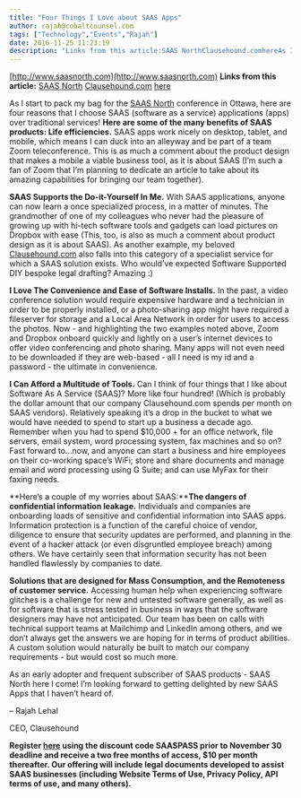```yaml
---
title: "Four Things I Love about SAAS Apps"
author: rajah@cobaltcounsel.com
tags: ["Technology","Events","Rajah"]
date: 2016-11-25 11:23:19
description: "Links from this article:SAAS NorthClausehound.comhereAs I start to pack my bag for the SAAS North conference in Ottawa, here are four reasons that I choo..."
---
```


[http://www.saasnorth.com](http://www.saasnorth.com)
**Links from this article:**
[SAAS North](http://saasnorth.com/)
[Clausehound.com](http://www.clausehound.com)
[here](http://clausehound.us9.list-manage.com/track/click?u=699dbe64dba24ac1f730f3749&amp;id=9cce30b717&amp;e=c37da9bf4f)

As I start to pack my bag for the [SAAS North](http://saasnorth.com/) conference in Ottawa, here are four reasons that I choose SAAS (software as a service) applications (apps) over traditional services!
**Here are some of the many benefits of SAAS products:
Life efficiencies.** SAAS apps work nicely on desktop, tablet, and mobile, which means I can duck into an alleyway and be part of a team Zoom teleconference. This is as much a comment about the product design that makes a mobile a viable business tool, as it is about SAAS (I’m such a fan of Zoom that I’m planning to dedicate an article to take about its amazing capabilities for bringing our team together).

**SAAS Supports the Do-it-Yourself In Me.** With SAAS applications, anyone can now learn a once specialized process, in a matter of minutes. The grandmother of one of my colleagues who never had the pleasure of growing up with hi-tech software tools and gadgets can load pictures on Dropbox with ease (This, too, is also as much a comment about product design as it is about SAAS). As another example, my beloved [Clausehound.com](http://www.clausehound.com) also falls into this category of a specialist service for which a SAAS solution exists. Who would’ve expected Software Supported DIY bespoke legal drafting? Amazing :)

**I Love The Convenience and Ease of Software Installs.** In the past, a video conference solution would require expensive hardware and a technician in order to be properly installed, or a photo-sharing app might have required a fileserver for storage and a Local Area Network in order for users to access the photos. Now - and highlighting the two examples noted above, Zoom and Dropbox onboard quickly and lightly on a user’s internet devices to offer video conferencing and photo sharing. Many apps will not even need to be downloaded if they are web-based - all I need is my id and a password - the ultimate in convenience.

**I Can Afford a Multitude of Tools.** Can I think of four things that I like about Software As A Service (SAAS)? More like four hundred! (Which is probably the dollar amount that our company Clausehound.com spends per month on SAAS vendors). Relatively speaking it’s a drop in the bucket to what we would have needed to spend to start up a business a decade ago. Remember when you had to spend $10,000 + for an office network, file servers, email system, word processing system, fax machines and so on? Fast forward to...now, and anyone can start a business and hire employees on their co-working space’s WiFi; store and share documents and manage email and word processing using G Suite; and can use MyFax for their faxing needs.

**Here’s a couple of my worries about SAAS:****The dangers of confidential information leakage.** Individuals and companies are onboarding loads of sensitive and confidential information into SAAS apps. Information protection is a function of the careful choice of vendor, diligence to ensure that security updates are performed, and planning in the event of a hacker attack (or even disgruntled employee breach) among others. We have certainly seen that information security has not been handled flawlessly by companies to date.

**Solutions that are designed for Mass Consumption, and the Remoteness of customer service.** Accessing human help when experiencing software glitches is a challenge for new and untested software generally, as well as for software that is stress tested in business in ways that the software designers may have not anticipated. Our team has been on calls with technical support teams at Mailchimp and LinkedIn among others, and we don’t always get the answers we are hoping for in terms of product abilities. A custom solution would naturally be built to match our company requirements - but would cost so much more.

As an early adopter and frequent subscriber of SAAS products - SAAS North here I come! I’m looking forward to getting delighted by new SAAS Apps that I haven’t heard of.

– Rajah Lehal

CEO, Clausehound

 

**Register [here](http://clausehound.us9.list-manage.com/track/click?u=699dbe64dba24ac1f730f3749&amp;id=9cce30b717&amp;e=c37da9bf4f) using the discount code SAASPASS prior to November 30 deadline and receive a two free months of access, $10 per month thereafter. Our offering will include legal documents developed to assist SAAS businesses (including Website Terms of Use, Privacy Policy, API terms of use, and many others).**